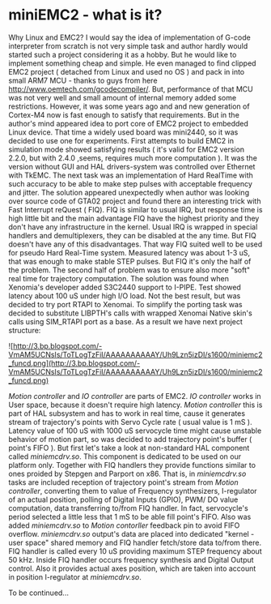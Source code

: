 # miniEMC2 - what is it? #
Why Linux and EMC2? I would say the idea of implementation of G-code interpreter from scratch is not very simple task and author hardly would started such a project considering it as a hobby. But he would like to implement something cheap and simple. He even managed to find clipped EMC2 project ( detached from Linux and used no OS ) and pack in into small ARM7 MCU - thanks to guys from here http://www.oemtech.com/gcodecompiler/. But, performance of that MCU was not very well and small amount of internal memory added some restrictions. However, it was some years ago and and new generation of Cortex-M4 now is fast enough to satisfy that requirements. But in the author's mind appeared idea to port core of EMC2 project to embedded Linux device. That time a widely used board was mini2440, so it was decided to use one for experiments.
First attempts to build EMC2 in simulation mode showed satisfying results ( it's valid for EMC2 version 2.2.0, but with 2.4.0 ,seems, requires much more computation ). It was the version without GUI and HAL drivers-system was controlled over Ethernet with TkEMC. The next task was an implementation of Hard RealTime with such accuracy to be able to make step pulses with acceptable frequency and jitter. The solution appeared unexpectedly when author was looking over source code of  GTA02 project and found there an interesting trick with Fast Interrupt reQuest ( FIQ). FIQ is similar to usual IRQ, but response time is high little bit and the main advantage FIQ have the highest priority and they don't have any infrastructure in the kernel. Usual IRQ is wrapped in special handlers and demultiplexers, they can be disabled at the any time. But FIQ doesn't have any of this disadvantages.  That way FIQ suited well to be used for pseudo Hard Real-Time system. Measured latency was about 1-3 uS, that was enough to make stable STEP pulses. But FIQ it's only the half of the problem. The second half of problem was to ensure also more "soft" real time for trajectory computation. The solution was found when Xenomia's developer added S3C2440 support to I-PIPE. Test showed latency about 100 uS under high I/O load. Not the best result, but was decided to try port RTAPI to Xenomai. To simplify the porting task was decided to substitute LIBPTH's calls with wrapped Xenomai Native skin's calls using SIM\_RTAPI port as a base. As a result we have next project structure:

![http://3.bp.blogspot.com/-VmAM5UCNsIs/ToTLogTzFiI/AAAAAAAAAAY/Uh9Lzn5izDI/s1600/miniemc2_funcd.png](http://3.bp.blogspot.com/-VmAM5UCNsIs/ToTLogTzFiI/AAAAAAAAAAY/Uh9Lzn5izDI/s1600/miniemc2_funcd.png)

_Motion controller_ and _IO controller_ are parts of EMC2. _IO controller_ works in User space, because it doesn't require high latency.
_Motion controller_ this is part of HAL subsystem and has to work in real time, cause it generates stream of trajectory's points with Servo Cycle rate ( usual value is 1 mS ). Latency value of 100 uS with 1000 uS servocycle time might cause unstable behavior of motion part, so was decided to add trajectory point's buffer ( point's FIFO ). But first let's take a look at non-standard HAL component called _miniemcdrv.so_. This component is dedicated to be used on our platform only. Together with FIQ handlers they provide functions similar to ones proided by Stepgen and Parport on x86. That is, in _miniemcdrv.so_ tasks are included reception of trajectory point's stream from _Motion controller_, converting them to value of Frequency synthesizers, I-regulator of an actual position, polling of Digital Inputs (GPIO), PWM/ DO value computation, data transferring to/from FIQ handler. In fact, servocycle's period selected a little less that 1 mS to be able fill point's FIFO. Also was added _miniemcdrv.so_ to _Motion contorller_ feedback pin to avoid FIFO overflow. _miniemcdrv.so_ output's data are placed into dedicated "kernel - user space" shared memory and FIQ handler fetch/store data to/from there. FIQ handler is called every 10 uS providing maximum STEP frequency about 50 kHz. Inside FIQ handler occurs frequency  synthesis and Digital Output control. Also it provides actual axes position, which are taken into account in position I-regulator at _miniemcdrv.so_.

To be continued...